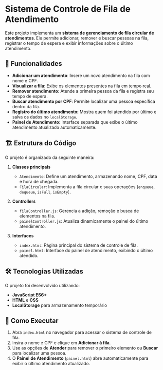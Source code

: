 # Sistema de Controle de Fila de Atendimento

Este projeto implementa um **sistema de gerenciamento de fila circular de atendimentos**. Ele permite adicionar, remover e buscar pessoas na fila, registrar o tempo de espera e exibir informações sobre o último atendimento.

## 📌 Funcionalidades

- **Adicionar um atendimento**: Insere um novo atendimento na fila com nome e CPF.
- **Visualizar a fila**: Exibe os elementos presentes na fila em tempo real.
- **Remover atendimento**: Atende a primeira pessoa da fila e registra seu tempo de espera.
- **Buscar atendimento por CPF**: Permite localizar uma pessoa específica dentro da fila.
- **Registro do último atendimento**: Mostra quem foi atendido por último e salva os dados no `localStorage`.
- **Painel de Atendimento**: Interface separada que exibe o último atendimento atualizado automaticamente.

## 🏗 Estrutura do Código

O projeto é organizado da seguinte maneira:

1. **Classes principais**
   - `Atendimento`: Define um atendimento, armazenando nome, CPF, data e hora de chegada.
   - `FilaCircular`: Implementa a fila circular e suas operações (`enqueue`, `dequeue`, `isFull`, `isEmpty`).
   
2. **Controllers**
   - `filaController.js`: Gerencia a adição, remoção e busca de elementos na fila.
   - `painelController.js`: Atualiza dinamicamente o painel do último atendimento.

3. **Interfaces**
   - `index.html`: Página principal do sistema de controle de fila.
   - `painel.html`: Interface do painel de atendimento, exibindo o último atendido.

## 🛠 Tecnologias Utilizadas

O projeto foi desenvolvido utilizando:
- **JavaScript ES6+**
- **HTML** e **CSS**
- **LocalStorage** para armazenamento temporário

## 🔧 Como Executar

1. Abra `index.html` no navegador para acessar o sistema de controle de fila.
2. Insira o nome e CPF e clique em **Adicionar à fila**.
3. Use as opções de **Atender** para remover o primeiro elemento ou **Buscar** para localizar uma pessoa.
4. O **Painel de Atendimento** (`painel.html`) abre automaticamente para exibir o último atendimento atualizado.


